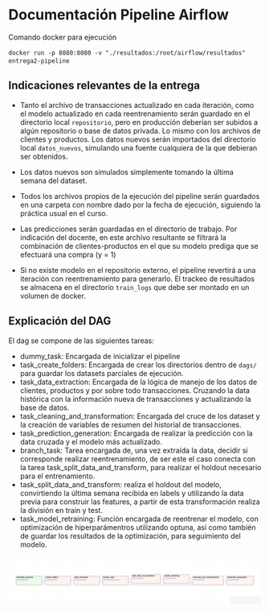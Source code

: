 # Documentación Pipeline Airflow

Comando docker para ejecución
```
docker run -p 8080:8080 -v "./resultados:/root/airflow/resultados" entrega2-pipeline
```

## Indicaciones relevantes de la entrega

* Tanto el archivo de transacciones actualizado en cada iteración, como
el modelo actualizado en cada reentrenamiento serán guardado en el directorio
local `repositorio`, pero en producción deberían ser subidos a algún repositorio
o base de datos privada.
Lo mismo con los archivos de clientes y productos.
Los datos nuevos serán importados del directorio local `datos_nuevos`, simulando
una fuente cualquiera de la que debieran ser obtenidos.

* Los datos nuevos son simulados simplemente tomando la última semana del dataset.

* Todos los archivos propios de la ejecución del pipeline serán guardados
en una carpeta con nombre dado por la fecha de ejecución, siguiendo la práctica
usual en el curso.

* Las predicciones serán guardadas en el directorio de trabajo.
Por indicación del docente, en este archivo resultante se filtrará la 
combinación de clientes-productos en el que su modelo prediga que se efectuará una compra (y = 1) 

* Si no existe modelo en el repositorio externo, el pipeline revertirá
a una iteración con reentrenamiento para generarlo.
El trackeo de resultados se almacena en el directorio `train_logs`
que debe ser montado en un volumen de docker.

## Explicación del DAG
El dag se compone de las siguientes tareas:
* dummy_task: Encargada de inicializar el pipeline
* task_create_folders: Encargada de crear los directorios dentro de `dags/` para guardar los datasets parciales de ejecución.
* task_data_extraction: Encargada de la lógica de manejo de los datos de clientes, productos y por sobre todo transacciones. Cruzando la data histórica con la información nueva de transacciones y actualizando la base de datos.
* task_cleaning_and_transformation: Encargada del cruce de los dataset y la creación de variables de resumen del historial de transacciones.
* task_prediction_generation: Encargada de realizar la predicción con la data cruzada y el modelo más actualizado.
* branch_task: Tarea encargada de, una vez extraída la data, decidir si corresponde realizar reentrenamiento, de ser este el caso conecta con la tarea task_split_data_and_transform, 
para realizar el holdout necesario para el entrenamiento.
* task_split_data_and_transform: realiza el holdout del modelo, convirtiendo la última semana recibida en labels y utilizando la data previa para construir las features,
a partir de esta transformación realiza la división en train y test.
* task_model_retraining: Función encargada de reentrenar el modelo, con optimización de hiperparámentros utilizando optuna, así como también de guardar los resultados de la optimización,
para seguimiento del modelo.

![Grafo del DAG](./img_documentacion/dag.png "Grafo del DAG")
